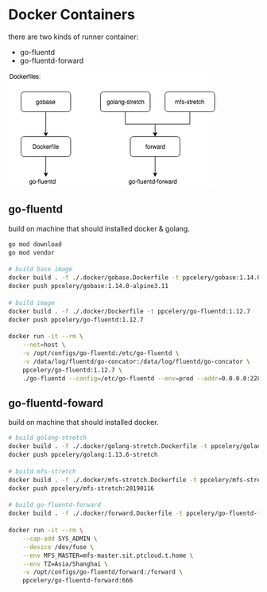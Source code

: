 # Docker Containers

there are two kinds of runner container:

- go-fluentd
- go-fluentd-forward

![relations](./dockerfile-relations.jpg)


## go-fluentd

build on machine that should installed docker & golang.

```sh
go mod download
go mod vendor

# build base image
docker build . -f ./.docker/gobase.Dockerfile -t ppcelery/gobase:1.14.0-alpine3.11
docker push ppcelery/gobase:1.14.0-alpine3.11

# build image
docker build . -f ./.docker/Dockerfile -t ppcelery/go-fluentd:1.12.7
docker push ppcelery/go-fluentd:1.12.7

docker run -it --rm \
    --net=host \
    -v /opt/configs/go-fluentd:/etc/go-fluentd \
    -v /data/log/fluentd/go-concator:/data/log/fluentd/go-concator \
    ppcelery/go-fluentd:1.12.7 \
    ./go-fluentd --config=/etc/go-fluentd --env=prod --addr=0.0.0.0:22800 --log-level=error
```

## go-fluentd-foward

build on machine that should installed docker.

```sh
# build golang-stretch
docker build . -f ./.docker/golang-stretch.Dockerfile -t ppcelery/golang:1.13.6-stretch
docker push ppcelery/golang:1.13.6-stretch

# build mfs-stretch
docker build . -f ./.docker/mfs-stretch.Dockerfile -t ppcelery/mfs-stretch:20190116
docker push ppcelery/mfs-stretch:20190116

# build go-fluentd-forward
docker build . -f ./.docker/forward.Dockerfile -t ppcelery/go-fluentd-forward:666

docker run -it --rm \
    --cap-add SYS_ADMIN \
    --device /dev/fuse \
    --env MFS_MASTER=mfs-master.sit.ptcloud.t.home \
    --env TZ=Asia/Shanghai \
    -v /opt/configs/go-fluentd/forward:/forward \
    ppcelery/go-fluentd-forward:666
```
